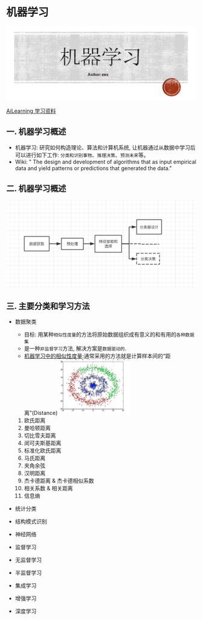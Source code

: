# 机器学习

![图片](../img/1564392752105.jpg)

[AiLearning  学习资料](https://github.com/apachecn/AiLearning)

## 一. 机器学习概述

- 机器学习: 研究如何构造理论、算法和计算机系统, 让机器通过从数据中学习后可以进行如下工作: `分类和识别事物`、`推理决策`、`预测未来`等。
- Wiki: " The design and development of algorithms that as input empirical data and yieId patterns or predictions that generated the data."

## 二. 机器学习概述
![图片](../img/机器学习概述.png)

## 三. 主要分类和学习方法

* 数据聚类
  
    - 目标: 用某种`相似性度量`的方法将原始数据组织成有意义的和有用的`各种数据集`
    - 是一种`非监督学习`方法, 解决方案是`数据驱动的`.
    - [机器学习中的相似性度量](https://www.cnblogs.com/heaad/archive/2011/03/08/1977733.html):通常采用的方法就是计算样本间的“距离”(Distance)
     ![图片](../img/数据聚类.png)
     1. 欧氏距离
     2. 曼哈顿距离
     3. 切比雪夫距离
     4. 闵可夫斯基距离
     5. 标准化欧氏距离
     6. 马氏距离
     7. 夹角余弦
     8. 汉明距离
     9. 杰卡德距离 & 杰卡德相似系数
     10. 相关系数 & 相关距离
     11. 信息熵
* 统计分类
* 结构模式识别
* 神经网络
* 监督学习
* 无监督学习
* 半监督学习
* 集成学习
* 增强学习
* 深度学习
  